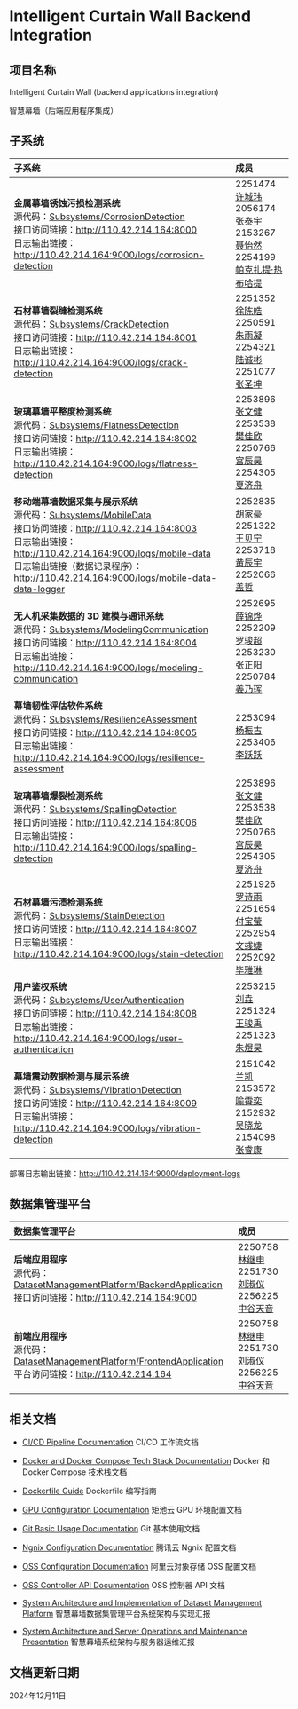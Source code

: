# Intelligent Curtain Wall Backend Integration

## 项目名称

Intelligent Curtain Wall (backend applications integration)

智慧幕墙（后端应用程序集成）

## 子系统

| 子系统 | 成员 |
| :--- | :--- |
| **金属幕墙锈蚀污损检测系统**<br>源代码：[Subsystems/CorrosionDetection](https://github.com/MinmusLin/ICW_CorrosionDetection_Backend)<br>接口访问链接：http://110.42.214.164:8000<br>日志输出链接：http://110.42.214.164:9000/logs/corrosion-detection | 2251474 [许城玮](https://github.com/kwzr-xu)<br>2056174 [张泰宇](https://github.com/donggua227)<br>2153267 [聂怡然](https://github.com/NieYiran)<br>2254199 [帕克扎提·热布哈提](https://github.com/pkzt03) |
| **石材幕墙裂缝检测系统**<br>源代码：[Subsystems/CrackDetection](https://github.com/MinmusLin/ICW_CrackDetection_Backend)<br>接口访问链接：http://110.42.214.164:8001<br>日志输出链接：http://110.42.214.164:9000/logs/crack-detection | 2251352 [徐陈皓](https://github.com/IamNotXCH)<br>2250591 [朱雨凝](https://github.com/zynynyn)<br>2254321 [陆诚彬](https://github.com/IamLCB)<br>2251077 [张圣坤](https://github.com/12345zsk) |
| **玻璃幕墙平整度检测系统**<br>源代码：[Subsystems/FlatnessDetection](https://github.com/MinmusLin/ICW_FlatnessDetection_Backend)<br>接口访问链接：http://110.42.214.164:8002<br>日志输出链接：http://110.42.214.164:9000/logs/flatness-detection | 2253896 [张文健](https://github.com/vapacity)<br>2253538 [樊佳欣](https://github.com/359jxf)<br>2250766 [宫辰昊](https://github.com/peter-hannibal-gong)<br>2254305 [夏济舟](https://github.com/sadfroggy-max) |
| **移动端幕墙数据采集与展示系统**<br>源代码：[Subsystems/MobileData](https://github.com/MinmusLin/ICW_MobileData_Backend)<br>接口访问链接：http://110.42.214.164:8003<br>日志输出链接：http://110.42.214.164:9000/logs/mobile-data<br>日志输出链接（数据记录程序）：http://110.42.214.164:9000/logs/mobile-data-data-logger | 2252835 [胡家豪](https://github.com/10086hu)<br>2251322 [王贝宁](https://github.com/WBNvs)<br>2253718 [黄辰宇](https://github.com/Guaaaava)<br>2252066 [盖哲](https://github.com/unicorn888888) |
| **无人机采集数据的 3D 建模与通讯系统**<br>源代码：[Subsystems/ModelingCommunication](https://github.com/MinmusLin/ICW_ModelingCommunication_Backend)<br>接口访问链接：http://110.42.214.164:8004<br>日志输出链接：http://110.42.214.164:9000/logs/modeling-communication | 2252695 [薛锦烨](https://github.com/XueJinye)<br>2252209 [罗骏超](https://github.com/LuoJunchao)<br>2253230 [张正阳](https://github.com/SunnyZhang902)<br>2250784 [姜乃珲](https://github.com/Djangle162857) |
| **幕墙韧性评估软件系统**<br>源代码：[Subsystems/ResilienceAssessment](https://github.com/MinmusLin/ICW_ResilienceAssessment_Backend)<br>接口访问链接：http://110.42.214.164:8005<br>日志输出链接：http://110.42.214.164:9000/logs/resilience-assessment | 2253094 [杨振古](https://github.com/Darli000000)<br>2253406 [李跃跃](https://github.com/JellyYuey) |
| **玻璃幕墙爆裂检测系统**<br>源代码：[Subsystems/SpallingDetection](https://github.com/MinmusLin/ICW_SpallingDetection_Backend)<br>接口访问链接：http://110.42.214.164:8006<br>日志输出链接：http://110.42.214.164:9000/logs/spalling-detection | 2253896 [张文健](https://github.com/vapacity)<br>2253538 [樊佳欣](https://github.com/359jxf)<br>2250766 [宫辰昊](https://github.com/peter-hannibal-gong)<br>2254305 [夏济舟](https://github.com/sadfroggy-max) |
| **石材幕墙污渍检测系统**<br>源代码：[Subsystems/StainDetection](https://github.com/MinmusLin/ICW_StainDetection_Backend)<br>接口访问链接：http://110.42.214.164:8007<br>日志输出链接：http://110.42.214.164:9000/logs/stain-detection | 2251926 [罗诗雨](https://github.com/lossiuy)<br>2251654 [付宝莹](https://github.com/funnyby)<br>2252954 [文彧婕](https://github.com/eightMealsADay)<br>2252092 [毕雅琳](https://github.com/ASAPbb) |
| **用户鉴权系统**<br>源代码：[Subsystems/UserAuthentication](https://github.com/MinmusLin/ICW_UserAuthentication_Backend)<br>接口访问链接：http://110.42.214.164:8008<br>日志输出链接：http://110.42.214.164:9000/logs/user-authentication | 2253215 [刘垚](https://github.com/yaoyaolove)<br>2251324 [王骏禹](https://github.com/PiGodzyh)<br>2251323 [朱煜昊](https://github.com/L1KEAB0T) |
| **幕墙震动数据检测与展示系统**<br>源代码：[Subsystems/VibrationDetection](https://github.com/MinmusLin/ICW_VibrationDetection_Backend)<br>接口访问链接：http://110.42.214.164:8009<br>日志输出链接：http://110.42.214.164:9000/logs/vibration-detection | 2151042 [兰凯](https://github.com/haixiuxiu)<br>2153572 [喻霄奕](https://github.com/Yxy54321)<br>2152932 [吴晓龙](https://github.com/l505l)<br>2154098 [张睿康](https://github.com/chanceray) |

部署日志输出链接：http://110.42.214.164:9000/deployment-logs

## 数据集管理平台

| 数据集管理平台 | 成员 |
| :--- | :--- |
| **后端应用程序**<br>源代码：[DatasetManagementPlatform/BackendApplication](https://github.com/MinmusLin/ICW_OssManagement_Backend)<br>接口访问链接：http://110.42.214.164:9000 | 2250758 [林继申](https://github.com/MinmusLin)<br>2251730 [刘淑仪](https://github.com/bunnyoii)<br>2256225 [中谷天音](https://github.com/amaneosaka) |
| **前端应用程序**<br>源代码：[DatasetManagementPlatform/FrontendApplication](https://github.com/MinmusLin/ICW_OssManagement_Frontend)<br>平台访问链接：http://110.42.214.164 | 2250758 [林继申](https://github.com/MinmusLin)<br>2251730 [刘淑仪](https://github.com/bunnyoii)<br>2256225 [中谷天音](https://github.com/amaneosaka) |

## 相关文档

* [CI/CD Pipeline Documentation](Documentation/CI_CD_Pipeline_Documentation.md)
CI/CD 工作流文档

* [Docker and Docker Compose Tech Stack Documentation](Documentation/Docker_and_Docker_Compose_Tech_Stack_Documentation.md)
Docker 和 Docker Compose 技术栈文档

* [Dockerfile Guide](Documentation/Dockerfile_Guide.md)
Dockerfile 编写指南

* [GPU Configuration Documentation](Documentation/GPU_Configuration_Documentation.md)
矩池云 GPU 环境配置文档

* [Git Basic Usage Documentation](Documentation/Git_Basic_Usage_Documentation.md)
Git 基本使用文档

* [Ngnix Configuration Documentation](Documentation/Ngnix_Configuration_Documentation.md)
腾讯云 Ngnix 配置文档

* [OSS Configuration Documentation](Documentation/OSS_Configuration_Documentation.md)
阿里云对象存储 OSS 配置文档

* [OSS Controller API Documentation](Documentation/OSS_Controller_API_Documentation.md)
OSS 控制器 API 文档

* [System Architecture and Implementation of Dataset Management Platform](Documentation/System_Architecture_and_Implementation_of_Dataset_Management_Platform.pptx)
智慧幕墙数据集管理平台系统架构与实现汇报

* [System Architecture and Server Operations and Maintenance Presentation](Documentation/System_Architecture_and_Server_Operations_and_Maintenance_Presentation.pdf)
智慧幕墙系统架构与服务器运维汇报

## 文档更新日期

2024年12月11日
